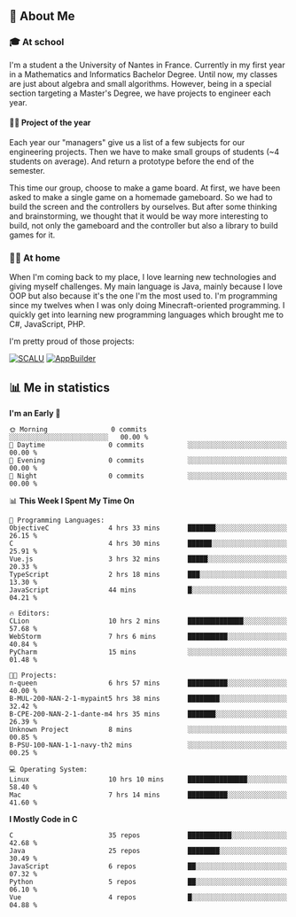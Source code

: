 ## 👀 About Me

### 🎓 At school

I'm a student a the University of Nantes in France. Currently in my first year in a Mathematics and Informatics Bachelor Degree. Until now, my classes are just about algebra and small algorithms. However, being in a special section targeting a Master's Degree, we have projects to engineer each year. 

#### 🔧🔬 Project of the year

Each year our "managers" give us a list of a few subjects for our engineering projects. Then we have to make small groups of students (~4 students on average). And return a prototype before the end of the semester.

This time our group, choose to make a game board. At first, we have been asked to make a single game on a homemade gameboard. So we had to build the screen and the controllers by ourselves. 
But after some thinking and brainstorming, we thought that it would be way more interesting to build, not only the gameboard and the controller but also a library to build games for it.

### 👨‍💻 At home

When I'm coming back to my place, I love learning new technologies and giving myself challenges. My main language is Java, mainly because I love OOP but also because it's the one I'm the most used to. I'm programming since my twelves when I was only doing Minecraft-oriented programming.  I quickly get into learning new programming languages which brought me to C#, JavaScript, PHP. 

I'm pretty proud of those projects:

[![SCALU](https://github-readme-stats.vercel.app/api/pin?username=renardfute&repo=SCALU)](https://github.com/renardfute/scalu)
[![AppBuilder](https://github-readme-stats.vercel.app/api/pin?username=pulsedev2&repo=AppBuilder)](https://github.com/pulsedev2/AppBuilder)

## 📊 Me in statistics
<!--START_SECTION:waka-->
**I'm an Early 🐤** 

```text
🌞 Morning                0 commits           ░░░░░░░░░░░░░░░░░░░░░░░░░   00.00 % 
🌆 Daytime                0 commits           ░░░░░░░░░░░░░░░░░░░░░░░░░   00.00 % 
🌃 Evening                0 commits           ░░░░░░░░░░░░░░░░░░░░░░░░░   00.00 % 
🌙 Night                  0 commits           ░░░░░░░░░░░░░░░░░░░░░░░░░   00.00 % 
```


📊 **This Week I Spent My Time On** 

```text
💬 Programming Languages: 
ObjectiveC               4 hrs 33 mins       ███████░░░░░░░░░░░░░░░░░░   26.15 % 
C                        4 hrs 30 mins       ██████░░░░░░░░░░░░░░░░░░░   25.91 % 
Vue.js                   3 hrs 32 mins       █████░░░░░░░░░░░░░░░░░░░░   20.33 % 
TypeScript               2 hrs 18 mins       ███░░░░░░░░░░░░░░░░░░░░░░   13.30 % 
JavaScript               44 mins             █░░░░░░░░░░░░░░░░░░░░░░░░   04.21 % 

🔥 Editors: 
CLion                    10 hrs 2 mins       ██████████████░░░░░░░░░░░   57.68 % 
WebStorm                 7 hrs 6 mins        ██████████░░░░░░░░░░░░░░░   40.84 % 
PyCharm                  15 mins             ░░░░░░░░░░░░░░░░░░░░░░░░░   01.48 % 

🐱‍💻 Projects: 
n-queen                  6 hrs 57 mins       ██████████░░░░░░░░░░░░░░░   40.00 % 
B-MUL-200-NAN-2-1-mypaint5 hrs 38 mins       ████████░░░░░░░░░░░░░░░░░   32.42 % 
B-CPE-200-NAN-2-1-dante-m4 hrs 35 mins       ███████░░░░░░░░░░░░░░░░░░   26.39 % 
Unknown Project          8 mins              ░░░░░░░░░░░░░░░░░░░░░░░░░   00.85 % 
B-PSU-100-NAN-1-1-navy-th2 mins              ░░░░░░░░░░░░░░░░░░░░░░░░░   00.25 % 

💻 Operating System: 
Linux                    10 hrs 10 mins      ███████████████░░░░░░░░░░   58.40 % 
Mac                      7 hrs 14 mins       ██████████░░░░░░░░░░░░░░░   41.60 % 
```

**I Mostly Code in C** 

```text
C                        35 repos            ███████████░░░░░░░░░░░░░░   42.68 % 
Java                     25 repos            ████████░░░░░░░░░░░░░░░░░   30.49 % 
JavaScript               6 repos             ██░░░░░░░░░░░░░░░░░░░░░░░   07.32 % 
Python                   5 repos             ██░░░░░░░░░░░░░░░░░░░░░░░   06.10 % 
Vue                      4 repos             █░░░░░░░░░░░░░░░░░░░░░░░░   04.88 % 
```




<!--END_SECTION:waka-->
